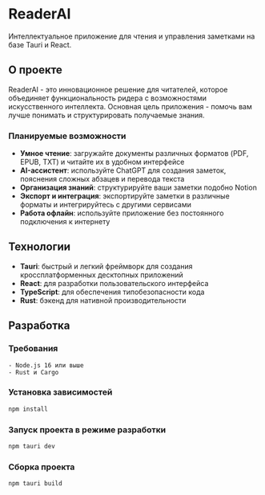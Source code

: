 # ReaderAI

Интеллектуальное приложение для чтения и управления заметками на базе Tauri и React.

## О проекте

ReaderAI - это инновационное решение для читателей, которое объединяет функциональность ридера с возможностями искусственного интеллекта. Основная цель приложения - помочь вам лучше понимать и структурировать получаемые знания.

### Планируемые возможности

- **Умное чтение**: загружайте документы различных форматов (PDF, EPUB, TXT) и читайте их в удобном интерфейсе
- **AI-ассистент**: используйте ChatGPT для создания заметок, пояснения сложных абзацев и перевода текста 
- **Организация знаний**: структурируйте ваши заметки подобно Notion
- **Экспорт и интеграция**: экспортируйте заметки в различные форматы и интегрируйтесь с другими сервисами
- **Работа офлайн**: используйте приложение без постоянного подключения к интернету

## Технологии

- **Tauri**: быстрый и легкий фреймворк для создания кроссплатформенных десктопных приложений
- **React**: для разработки пользовательского интерфейса
- **TypeScript**: для обеспечения типобезопасности кода
- **Rust**: бэкенд для нативной производительности

## Разработка

### Требования

```
- Node.js 16 или выше
- Rust и Cargo
```

### Установка зависимостей

```bash
npm install
```

### Запуск проекта в режиме разработки

```bash
npm tauri dev
```

### Сборка проекта

```bash
npm tauri build
```
